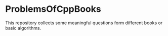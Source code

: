 # ProblemsOfCppBooks
This repository collects some meaningful questions form different books or basic algorithms.
